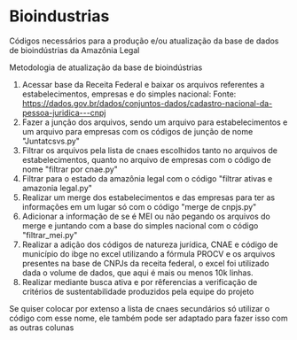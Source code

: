 # Bioindustrias
Códigos necessários para a produção e/ou atualização da base de dados de bioindústrias da Amazônia Legal

Metodologia de atualização da base de bioindústrias
1)	Acessar base da Receita Federal e baixar os arquivos referentes a estabelecimentos, empresas e do simples nacional:
Fonte: https://dados.gov.br/dados/conjuntos-dados/cadastro-nacional-da-pessoa-juridica---cnpj
2)	Fazer a junção dos arquivos, sendo um arquivo para estabelecimentos e um arquivo para empresas com os códigos de junção de nome "Juntatcsvs.py"
3)	Filtrar os arquivos pela lista de cnaes escolhidos tanto no arquivos de estabelecimentos, quanto no arquivo de empresas com o código de nome "filtrar por cnae.py"
4)	Filtrar para o estado da amazônia legal com o código "filtrar ativas e amazonia legal.py"
5)	Realizar um merge  dos estabelecimentos e das empresas para ter as informações em um lugar só com o código "merge de cnpjs.py"
6)	Adicionar a  informação de se é MEI ou não pegando os arquivos do merge e juntando com a base do simples nacional com o código "filtrar_mei.py"
7)  Realizar a adição dos códigos de natureza jurídica, CNAE e código de município do ibge no excel utilizando a fórmula PROCV e os arquivos presentes na base de CNPJs da receita federal, o excel foi utilizado dada o volume de dados, que aqui é mais ou menos 10k linhas.
8)	Realizar mediante busca ativa e por rêferencias a verificação de critérios de sustentabilidade produzidos pela equipe do projeto

Se quiser colocar por extenso a lista de cnaes secundários só utilizar o código com esse nome, ele também pode ser adaptado para fazer isso com as outras colunas
